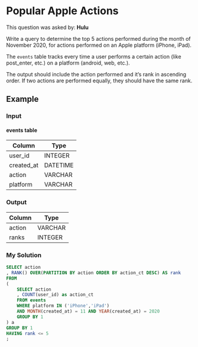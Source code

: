 # Popular Apple Actions

This question was asked by: **Hulu**

Write a query to determine the top 5 actions performed during the month of November 2020, for actions performed on an Apple platform (iPhone, iPad).

The `events` table tracks every time a user performs a certain action (like post_enter, etc.) on a platform (android, web, etc.).

The output should include the action performed and it’s rank in ascending order. If two actions are performed equally, they should have the same rank.

## Example

### Input

#### events table

| Column | Type|
| -------|-----|
| user_id|INTEGER|
| created_at|DATETIME|
| action|VARCHAR|
| platform | VARCHAR |

### Output

| Column| Type|
| ------|-------|
| action| VARCHAR|
| ranks| INTEGER |

### My Solution

```sql
SELECT action
, RANK() OVER(PARTITION BY action ORDER BY action_ct DESC) AS rank
FROM
(
    SELECT action
    , COUNT(user_id) as action_ct
    FROM events 
    WHERE platform IN ('iPhone','iPad')
    AND MONTH(created_at) = 11 AND YEAR(created_at) = 2020
    GROUP BY 1
) a
GROUP BY 1
HAVING rank <= 5
;
```
